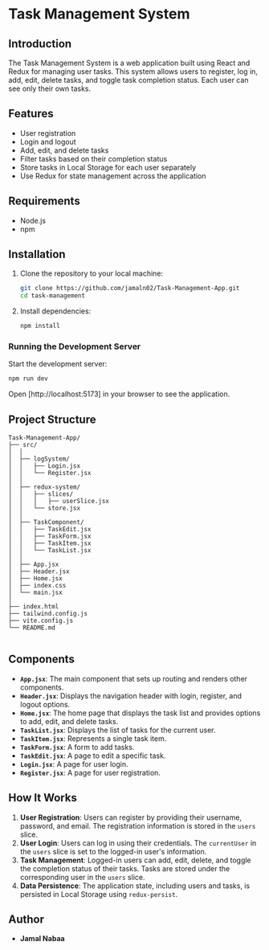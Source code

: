 # Task Management System


## Introduction

The Task Management System is a web application built using React and Redux for managing user tasks. This system allows users to register, log in, add, edit, delete tasks, and toggle task completion status. Each user can see only their own tasks.

## Features

- User registration
- Login and logout
- Add, edit, and delete tasks
- Filter tasks based on their completion status
- Store tasks in Local Storage for each user separately
- Use Redux for state management across the application

## Requirements

- Node.js
- npm

## Installation

1. Clone the repository to your local machine:
   ```bash
   git clone https://github.com/jamaln02/Task-Management-App.git
   cd task-management

2. Install dependencies:

   ```bash
   npm install
   ```

### Running the Development Server

Start the development server:

```bash
npm run dev
```

Open [http://localhost:5173] in your browser to see the application.

## Project Structure

```
Task-Management-App/
├── src/
│  │
│  ├── logSystem/
│  │   ├── Login.jsx
│  │   └── Register.jsx
│  │
│  ├── redux-system/
│  │   ├── slices/
│  │   │   ├── userSlice.jsx
│  │   └── store.jsx
│  │
│  ├── TaskComponent/
│  │   ├── TaskEdit.jsx
│  │   ├── TaskForm.jsx
│  │   ├── TaskItem.jsx
│  │   └── TaskList.jsx
│  │  
│  ├── App.jsx
│  ├── Header.jsx
│  ├── Home.jsx
│  ├── index.css
│  └── main.jsx
│
├── index.html
├── tailwind.config.js
├── vite.config.js
└── README.md


```


## Components

- **`App.jsx`**: The main component that sets up routing and renders other components.
- **`Header.jsx`**: Displays the navigation header with login, register, and logout options.
- **`Home.jsx`**: The home page that displays the task list and provides options to add, edit, and delete tasks.
- **`TaskList.jsx`**: Displays the list of tasks for the current user.
- **`TaskItem.jsx`**: Represents a single task item.
- **`TaskForm.jsx`**: A form to add tasks.
- **`TaskEdit.jsx`**: A page to edit a specific task.
- **`Login.jsx`**: A page for user login.
- **`Register.jsx`**: A page for user registration.


## How It Works

1. **User Registration**: Users can register by providing their username, password, and email. The registration information is stored in the `users` slice.
2. **User Login**: Users can log in using their credentials. The `currentUser` in the `users` slice is set to the logged-in user's information.
3. **Task Management**: Logged-in users can add, edit, delete, and toggle the completion status of their tasks. Tasks are stored under the corresponding user in the `users` slice.
4. **Data Persistence**: The application state, including users and tasks, is persisted in Local Storage using `redux-persist`.


## Author

- **Jamal Nabaa**
#
